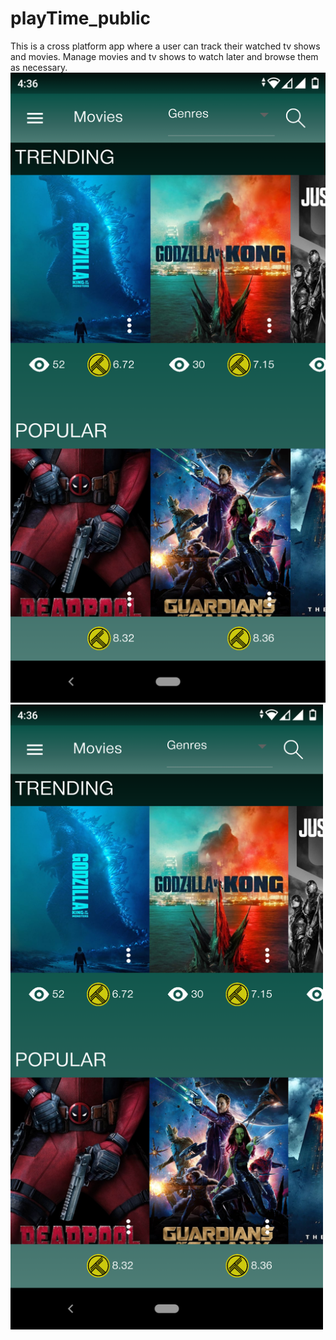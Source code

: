 # playTime_public
This is a cross platform app where a user can track their watched tv shows and movies. Manage movies and tv shows to watch later and browse them as necessary.
![GitHub Logo](/playTime/Screenshot_20210406-163603.png)
<img src="/playTime/Screenshot_20210406-163603.png" width="500" height="1000">

